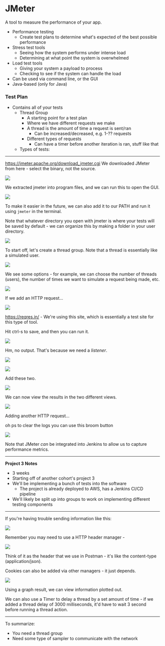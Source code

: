 # JMeter
A tool to measure the performance of your app.
 - Performance testing
	 - Create test plans to determine what's expected of the best possible performance
 - Stress test tools
	 - Seeing how the system performs under intense load
	 - Determining at what point the system is overwhelmed
 - Load test tools
	 - Giving your system a payload to process
	 - Checking to see if the system can handle the load
 - Can be used via command line, or the GUI
 - Java-based (only for Java)

### Test Plan
 - Contains all of your tests
	 - Thread Group
		 - A starting point for a test plan
		 - Where we have different requests we make
		 - A thread is the amount of time a request is sent/ran
			 - Can be increased/decreased, e.g. 1-?? requests
		 - Different types of requests
			 - Can have a timer before another iteration is ran, stuff like that
	 - Types of tests:

---

https://jmeter.apache.org/download_jmeter.cgi
We downloaded JMeter from here - select the binary, not the source.

![](../Images/Pasted%20image%2020240829094125.png)

We extracted jmeter into program files, and we can run this to open the GUI.

![](../Images/Pasted%20image%2020240829094416.png)

To make it easier in the future, we can also add it to our PATH and run it using `jmeter` in the terminal.

Note that whatever directory you open with jmeter is where your tests will be saved by default - we can organize this by making a folder in your user directory.

![](../Images/Pasted%20image%2020240829095042.png)

To start off, let's create a thread group. Note that a thread is essentially like a simulated user.

![](../Images/Pasted%20image%2020240829095236.png)

We see some options - for example, we can choose the number of threads (users), the number of times we want to simulate a request being made, etc.

![](../Images/Pasted%20image%2020240829095529.png)

If we add an HTTP request...

![](../Images/Pasted%20image%2020240829100117.png)

https://reqres.in/ - We're using this site, which is essentially a test site for this type of tool.

Hit ctrl-s to save, and then you can run it.

![](../Images/Pasted%20image%2020240829100328.png)

Hm, no output. That's because we need a *listener*.

![](../Images/Pasted%20image%2020240829100426.png)

![](../Images/Pasted%20image%2020240829100437.png)

Add these two.

![](../Images/Pasted%20image%2020240829100937.png)

We can now view the results in the two different views.

![](../Images/Pasted%20image%2020240829101854.png)

Adding another HTTP request...

oh ps to clear the logs you can use this broom button 

![](../Images/Pasted%20image%2020240829102525.png)


Note that JMeter *can* be integrated into Jenkins to allow us to capture performance metrics.

---

**Project 3 Notes**
 - 3 weeks
 - Starting off of another cohort's project 3
 - We'll be implementing a bunch of tests into the software
	 - The project is already deployed to AWS, has a Jenkins CI/CD pipeline
 - We'll likely be split up into groups to work on implementing different testing components

---

If you're having trouble sending information like this:

![](../Images/Pasted%20image%2020240829114540.png)

Remember you may need to use a HTTP header manager - 

![](../Images/Pasted%20image%2020240829114524.png)

Think of it as the header that we use in Postman - it's like the content-type (application/json).

Cookies can also be added via other managers - it just depends.

![](../Images/Pasted%20image%2020240829114944.png)

Using a graph result, we can view information plotted out.

We can also use a Timer to delay a thread by a set amount of time - if we added a thread delay of 3000 milliseconds, it'd have to wait 3 second before running a thread action.

---

To summarize:

 - You need a thread group
 - Need some type of sampler to communicate with the network